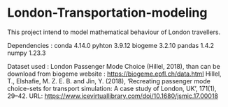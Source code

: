 # London-Transportation-modeling
This project intend to model mathematical behaviour of London travellers.

Dependencies : 
  conda                         4.14.0
  pyhton                        3.9.12
  biogeme                       3.2.10
  pandas                        1.4.2                               
  numpy                         1.23.3
  




Dataset used : London Passenger Mode Choice (Hillel, 2018), than can be download from biogeme website : https://biogeme.epfl.ch/data.html
Hillel, T., Elshafie, M. Z. E. B. and Jin, Y. (2018), ‘Recreating passenger mode choice-sets for transport simulation: A case study of London, UK’, 171(1), 29–42.
URL: https://www.icevirtuallibrary.com/doi/10.1680/jsmic.17.00018


  
